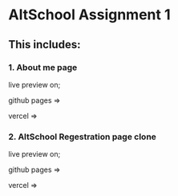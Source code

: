 # AltSchool Assignment 1

## This includes:

### 1. About me page

live preview on;

github pages => 

vercel =>

### 2. AltSchool Regestration page clone

live preview on;

github pages => 

vercel =>